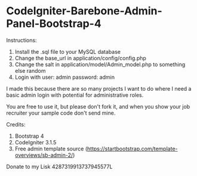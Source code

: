 # CodeIgniter-Barebone-Admin-Panel-Bootstrap-4
Instructions:

1) Install the .sql file to your MySQL database
2) Change the base_url in application/config/config.php
3) Change the salt in application/model/Admin_model.php to something else random
4) Login with user: admin password: admin


I made this because there are so many projects I want to do where I need a basic admin login with potential for administrative roles.

You are free to use it, but please don't fork it, and when you show your job recruiter your sample code don't send mine.

Credits: 

1. Bootstrap 4
2. CodeIgniter 3.1.5
3. Free admin template source (https://startbootstrap.com/template-overviews/sb-admin-2/) 

Donate to my Lisk
4287319913737945577L
